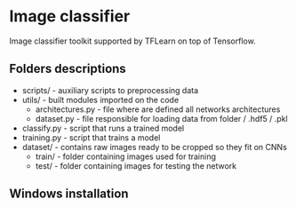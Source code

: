 # Image classifier
Image classifier toolkit supported by TFLearn on top of Tensorflow. 

## Folders descriptions
* scripts/ - auxiliary scripts to preprocessing data 
* utils/   - built modules imported on the code
  * architectures.py - file where are defined all networks architectures
  * dataset.py       - file responsible for loading data from folder / .hdf5 / .pkl
* classify.py - script that runs a trained model 
* training.py - script that trains a model
* dataset/ - contains raw images ready to be cropped so they fit on CNNs
  * train/ - folder containing images used for training
  * test/ - folder containing images for testing the network

## Windows installation
